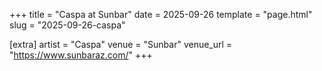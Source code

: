 +++
title = "Caspa at Sunbar"
date = 2025-09-26
template = "page.html"
slug = "2025-09-26-caspa"

[extra]
artist = "Caspa"
venue = "Sunbar"
venue_url = "https://www.sunbaraz.com/"
+++
